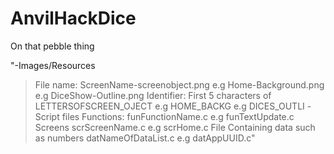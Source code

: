 # AnvilHackDice
On that pebble thing

"-Images/Resources
  >File name:
    ScreenName-screenobject.png
      e.g Home-Background.png
      e.g DiceShow-Outline.png
  > Identifier:
    First 5 characters of LETTERSOFSCREEN_OJECT
      e.g HOME_BACKG
      e.g DICES_OUTLI
-Script files
  > Functions:
    funFunctionName.c
      e.g funTextUpdate.c
  > Screens
    scrScreenName.c
      e.g scrHome.c
  > File Containing data such as numbers
    datNameOfDataList.c
      e.g datAppUUID.c"
